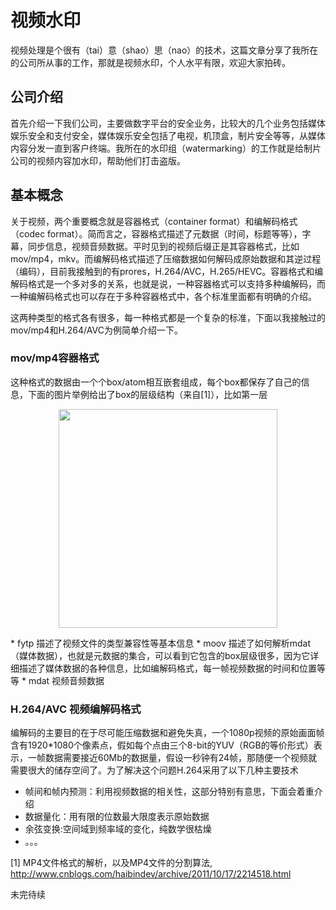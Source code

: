 # 视频水印

视频处理是个很有（tai）意（shao）思（nao）的技术，这篇文章分享了我所在的公司所从事的工作，那就是视频水印，个人水平有限，欢迎大家拍砖。

## 公司介绍

首先介绍一下我们公司，主要做数字平台的安全业务，比较大的几个业务包括媒体娱乐安全和支付安全，媒体娱乐安全包括了电视，机顶盒，制片安全等等，从媒体内容分发一直到客户终端。我所在的水印组（watermarking）的工作就是给制片公司的视频内容加水印，帮助他们打击盗版。

## 基本概念

关于视频，两个重要概念就是容器格式（container format）和编解码格式（codec format）。简而言之，容器格式描述了元数据（时间，标题等等），字幕，同步信息，视频音频数据。平时见到的视频后缀正是其容器格式，比如mov/mp4，mkv。而编解码格式描述了压缩数据如何解码成原始数据和其逆过程（编码），目前我接触到的有prores，H.264/AVC，H.265/HEVC。容器格式和编解码格式是一个多对多的关系，也就是说，一种容器格式可以支持多种编解码，而一种编解码格式也可以存在于多种容器格式中，各个标准里面都有明确的介绍。

这两种类型的格式各有很多，每一种格式都是一个复杂的标准，下面以我接触过的mov/mp4和H.264/AVC为例简单介绍一下。

### mov/mp4容器格式

这种格式的数据由一个个box/atom相互嵌套组成，每个box都保存了自己的信息，下面的图片举例给出了box的层级结构（来自[1]），比如第一层
<p align="center">
<img src="https://github.com/richardissuperman/WHUT_CS_CLASS_09/blob/master/%E5%90%95%E6%98%A5%E7%A7%8B-video-watermark/images/mp4.png" width="350">
</p>
* fytp 描述了视频文件的类型兼容性等基本信息
* moov 描述了如何解析mdat（媒体数据），也就是元数据的集合，可以看到它包含的box层级很多，因为它详细描述了媒体数据的各种信息，比如编解码格式，每一帧视频数据的时间和位置等等
* mdat 视频音频数据

### H.264/AVC 视频编解码格式
编解码的主要目的在于尽可能压缩数据和避免失真，一个1080p视频的原始画面帧含有1920*1080个像素点，假如每个点由三个8-bit的YUV（RGB的等价形式）表示，一帧数据需要接近60Mb的数据量，假设一秒钟有24帧，那随便一个视频就需要很大的储存空间了。为了解决这个问题H.264采用了以下几种主要技术

* 帧间和帧内预测：利用视频数据的相关性，这部分特别有意思，下面会着重介绍
* 数据量化：用有限的位数最大限度表示原始数据
* 余弦变换:空间域到频率域的变化，纯数学很枯燥
* 。。。



[1] MP4文件格式的解析，以及MP4文件的分割算法, http://www.cnblogs.com/haibindev/archive/2011/10/17/2214518.html

未完待续
